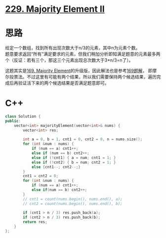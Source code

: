 # [229. Majority Element II](https://leetcode.com/problems/majority-element-ii/)
# 思路
给定一个数组，找到所有出现次数大于n/3的元素，其中n为元素个数。           
题意要求返回“所有”满足要求的元素，但我们稍加分析即知满足题意的元素最多两个（反证：若有三个，那这三个元素出现总次数大于3*n/3=n了）。

这题其实是[169. Majority Element](https://leetcode.com/problems/majority-element/description/)的升级版，因此解法也是参考[169题解](https://github.com/ShusenTang/LeetCode/blob/master/solutions/169.%20Majority%20Element.md)，
即摩尔投票法。不过这里有可能有两个结果，所以我们需要保持两个候选结果，遍历完成后再验证活下来的两个候选结果是否满足题意即可。

# C++
``` C++
class Solution {
public:
    vector<int> majorityElement(vector<int>& nums) {
        vector<int> res;
        
        int a = 0, b = 1, cnt1 = 0, cnt2 = 0, n = nums.size();
        for (int &num : nums) {
            if (num == a) cnt1++;
            else if (num == b) cnt2++;
            else if (!cnt1) { a = num; cnt1 = 1; }
            else if (!cnt2) { b = num; cnt2 = 1; }
            else {cnt1--; cnt2--;}
        }
        cnt1 = cnt2 = 0;
        for (int &num : nums) {
            if (num == a) cnt1++;
            else if(num == b) cnt2++;
        }
        // cnt1 = count(nums.begin(), nums.end(), a);
        // cnt2 = count(nums.begin(), nums.end(), b);
        
        if (cnt1 > n / 3) res.push_back(a);
        if (cnt2 > n / 3) res.push_back(b);
        return res;
    }
};
```
